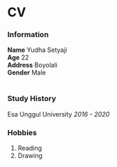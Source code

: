 # CV

### Information
**Name** Yudha Setyaji<br>
**Age** 22<br>
**Address** Boyolali<br>
**Gender** Male<br><br>

### Study History
Esa Unggul University *2016 - 2020*

### Hobbies
1. Reading
2. Drawing
